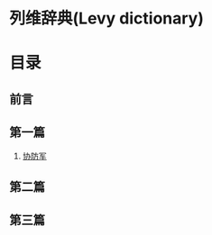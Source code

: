 列维辞典(Levy dictionary)
====
# 目录
## 前言
## 第一篇
1. [协防军](https://github.com/dodio12138/LevyDictionary/ChapterOne/Helpdefenseforce)
## 第二篇
## 第三篇
